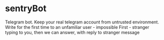 # sentryBot
Telegram bot. Keep your real telegram account from untrusted environment. Write for the first time to an unfamiliar user - impossible
First - stranger typing to you, then we can answer, with reply to stranger message
